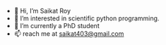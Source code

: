 - 👋 Hi, I’m Saikat Roy
- 👀 I’m interested in scientific python programming.
- 🌱 I’m currently a PhD student
- 📫 reach me at saikat403@gmail.com

<!---
Saikat248/Saikat248 is a ✨ special ✨ repository because its `README.md` (this file) appears on your GitHub profile.
You can click the Preview link to take a look at your changes.
--->
